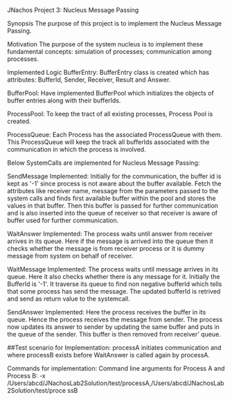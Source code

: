 JNachos
Project 3: Nucleus Message Passing

Synopsis
The purpose of this project is to implement the Nucleus Message Passing.

Motivation
The purpose of the system nucleus is to implement these fundamental concepts: simulation of processes; communication among processes.

Implemented Logic
BufferEntry: BufferEntry class is created which has attributes: BufferId, Sender, Receiver, Result and Answer.

BufferPool: Have implemented BufferPool which initializes the objects of buffer entries along with their bufferIds.

ProcessPool: To keep the tract of all existing processes, Process Pool is created.

ProcessQueue: Each Process has the associated ProcessQueue with them. This ProcessQueue will keep the track all bufferIds associated with the communication in which the process is involved.

Below SystemCalls are implemented for Nucleus Message Passing:

SendMessage Implemented: Initially for the communication, the buffer id is kept as '-1' since process is not aware about the buffer available. Fetch the attributes like receiver name, message from the parameters passed to the system calls and finds first available buffer within the pool and stores the values in that buffer. Then this buffer is passed for further communication and is also inserted into the queue of receiver so that receiver is aware of buffer used for further communication.

WaitAnswer Implemented: The process waits until answer from receiver arrives in its queue. Here if the message is arrived into the queue then it checks whether the message is from receiver process or it is dummy message from system on behalf of receiver.

WaitMessage Implemented: The process waits until message arrives in its queue. Here it also checks whether there is any message for it. Initially the BufferId is '-1'. It traverse its queue to find non negative bufferId which tells that some process has send the message. The updated bufferId is retrived and send as return value to the systemcall.

SendAnswer Implemented: Here the process receives the buffer in its queue. Hence the process receives the message from sender. The process now updates its answer to sender by updating the same buffer and puts in the queue of the sender. This buffer is then removed from receiver’ queue.

##Test scenario for Implementation: processA initiates communication and where processB exists before WaitAnswer is called again by processA.

Commands for implementation:
Command line arguments for Process A and Process B: -x /Users/abcd/JNachosLab2Solution/test/processA,/Users/abcd/JNachosLab2Solution/test/proce ssB
